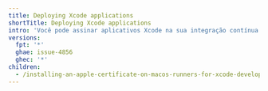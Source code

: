 ```yaml
---
title: Deploying Xcode applications
shortTitle: Deploying Xcode applications
intro: 'Você pode assinar aplicativos Xcode na sua integração contínua (CI) instalando um certificado de assinatura de código da Apple nos executores de {% data variables.product.prodname_actions %}.'
versions:
  fpt: '*'
  ghae: issue-4856
  ghec: '*'
children:
  - /installing-an-apple-certificate-on-macos-runners-for-xcode-development
---
```



